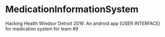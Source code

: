 # MedicationInformationSystem
Hacking Health Windsor Detroit 2016: An android app (USER INTERFACE) for medication system for team #9

